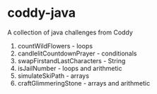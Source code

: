# coddy-java
A collection of java challenges from Coddy

1. countWildFlowers - loops
2. candlelitCountdownPrayer - conditionals
3. swapFirstandLastCharacters - String
4. isJailNumber - loops and arithmetic
5. simulateSkiPath - arrays
6. craftGlimmeringStone - arrays and arithmetic
